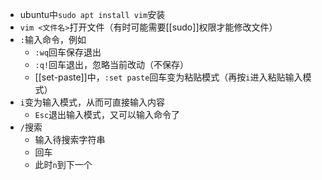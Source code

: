 - ubuntu中`sudo apt install vim`安装
- `vim <文件名>`打开文件（有时可能需要[[sudo]]权限才能修改文件）
- `:`输入命令，例如
  - `:wq`回车保存退出
  - `:q!`回车退出，忽略当前改动（不保存）
  - [[set-paste]]中，`:set paste`回车变为粘贴模式（再按`i`进入粘贴输入模式）
- `i`变为输入模式，从而可直接输入内容
  - `Esc`退出输入模式，又可以输入命令了
- `/`搜索
  - 输入待搜索字符串
  - 回车
  - 此时`n`到下一个